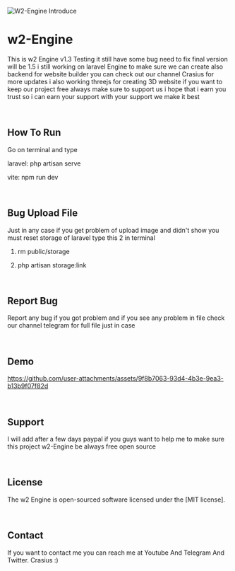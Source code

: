 
![W2-Engine Introduce](https://github.com/user-attachments/assets/4ec5799a-6e77-4a41-8056-22b57dc41b29)

# w2-Engine
This is w2 Engine v1.3 Testing it still have some bug need to fix final version will be 1.5 i still working on laravel Engine to make sure we can create also backend for website builder
you can check out our channel Crasius for more updates i also working threejs for creating 3D website if you want to keep our project free always make sure to support us i hope that i earn you
trust so i can earn your support with your support we make it best 

</br>

## How To Run
Go on terminal and type

laravel: php artisan serve

vite: npm run dev

</br>

## Bug Upload File

Just in any case if you get problem of upload image and didn't show you must reset storage of laravel type this 2 in terminal

1. rm public/storage

2. php artisan storage:link

</br>

## Report Bug

Report any bug if you got problem and if you see any problem in file check our channel telegram for full file just in case

</br>

## Demo

https://github.com/user-attachments/assets/9f8b7063-93d4-4b3e-9ea3-b13b9f07f82d




</br>

## Support
I will add after a few days paypal if you guys want to help me to make sure this project w2-Engine be always free open source

</br>

## License
The w2 Engine is open-sourced software licensed under the [MIT license].

</br>

## Contact
If you want to contact me you can reach me at Youtube And Telegram And Twitter. 
Crasius :)

